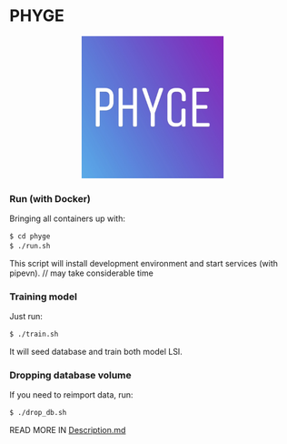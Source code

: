 # PHYGE
<p align="center"> <img src="./icon.jpg" width="250"> </p>

### Run (with Docker)

Bringing all containers up with:

```sh
$ cd phyge
$ ./run.sh
```
This script will install development environment and start services (with pipevn). // may take considerable time

### Training model

Just run:

```sh
$ ./train.sh
```

It will seed database and train both model LSI.
### Dropping database volume

If you need to reimport data, run:

```sh
$ ./drop_db.sh
```

READ MORE IN [Description.md](./app/Description.md)
